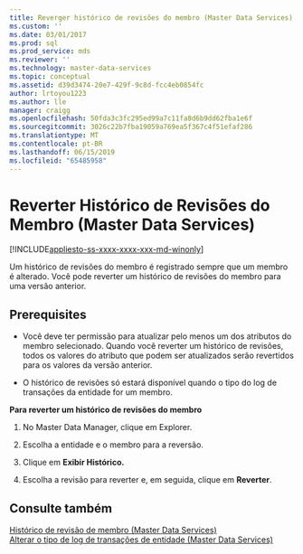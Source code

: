 ```yaml
---
title: Reverger histórico de revisões do membro (Master Data Services) | Microsoft Docs
ms.custom: ''
ms.date: 03/01/2017
ms.prod: sql
ms.prod_service: mds
ms.reviewer: ''
ms.technology: master-data-services
ms.topic: conceptual
ms.assetid: d39d3474-20e7-429f-9c8d-fcc4eb0854fc
author: lrtoyou1223
ms.author: lle
manager: craigg
ms.openlocfilehash: 50fda3c3fc295ed99a7c11fa8d6b9dd62fba1e6f
ms.sourcegitcommit: 3026c22b7fba19059a769ea5f367c4f51efaf286
ms.translationtype: MT
ms.contentlocale: pt-BR
ms.lasthandoff: 06/15/2019
ms.locfileid: "65485958"
---
```

# <a name="rollback-member-revision-history-master-data-services"></a>Reverter Histórico de Revisões do Membro (Master Data Services)

[!INCLUDE[appliesto-ss-xxxx-xxxx-xxx-md-winonly](../includes/appliesto-ss-xxxx-xxxx-xxx-md-winonly.md)]

  Um histórico de revisões do membro é registrado sempre que um membro é alterado. Você pode reverter um histórico de revisões do membro para uma versão anterior.  
  
## <a name="prerequisites"></a>Prerequisites  
  
-   Você deve ter permissão para atualizar pelo menos um dos atributos do membro selecionado. Quando você reverter um histórico de revisões, todos os valores do atributo que podem ser atualizados serão revertidos para os valores da versão anterior.  
  
-   O histórico de revisões só estará disponível quando o tipo do log de transações da entidade for um membro.  
  
 **Para reverter um histórico de revisões do membro**  
  
1.  No Master Data Manager, clique em Explorer.  
  
2.  Escolha a entidade e o membro para a reversão.  
  
3.  Clique em **Exibir Histórico.**  
  
4.  Escolha a revisão para reverter e, em seguida, clique em **Reverter**.  
  
## <a name="see-also"></a>Consulte também  
 [Histórico de revisão de membro &#40;Master Data Services&#41;](../master-data-services/member-revision-history-master-data-services.md)   
 [Alterar o tipo de log de transações de entidade &#40;Master Data Services&#41;](../master-data-services/change-the-entity-transaction-log-type-master-data-services.md)  
  
  
